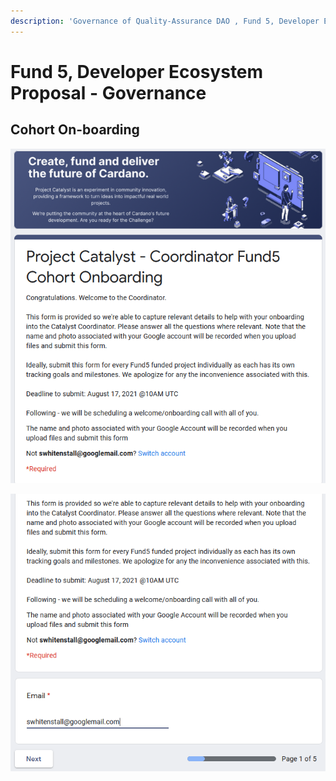 ```yaml
---
description: 'Governance of Quality-Assurance DAO , Fund 5, Developer Ecosystem Proposal'
---
```


# Fund 5, Developer Ecosystem Proposal - Governance

## Cohort On-boarding

![](../.gitbook/assets/2021-08-13.png)

![](../.gitbook/assets/2021-08-13-1-.png)


